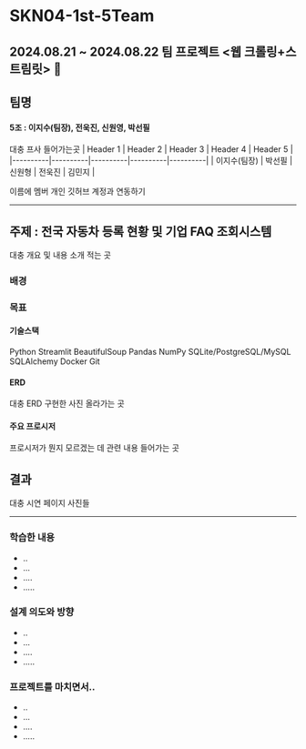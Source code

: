 # SKN04-1st-5Team

## 2024.08.21 ~ 2024.08.22 팀 프로젝트 <웹 크롤링+스트림릿> :beers:

## 팀명
#### 5조 : 이지수(팀장), 전욱진, 신원영, 박선필
대충 프사 들어가는곳
| Header 1 | Header 2 | Header 3 | Header 4 | Header 5 |
|----------|----------|----------|----------|----------|
| 이지수(팀장) | 박선필 | 신원형 | 전욱진 | 김민지 |

이름에 멤버 개인 깃허브 계정과 연동하기

----


## 주제 : 전국 자동차 등록 현황 및 기업 FAQ 조회시스템
대충 개요 및 내용 소개 적는 곳

### 배경


### 목표

#### 기술스택
Python
Streamlit
BeautifulSoup
Pandas
NumPy
SQLite/PostgreSQL/MySQL
SQLAlchemy
Docker
Git
#### ERD
대충 ERD 구현한 사진 올라가는 곳

#### 주요 프로시저
프로시저가 뭔지 모르겠는 데 관련 내용 들어가는 곳

## 결과

대충 시연 페이지 사진들

----
### 학습한 내용
* ..
* ...
* ....
* .....

### 설계 의도와 방향
* ..
* ...
* ....
* .....

### 프로젝트를 마치면서..
* ..
* ...
* ....
* .....
